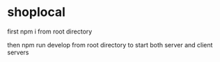 # shoplocal

first npm i from root directory

then npm run develop from root directory to start both server and client servers